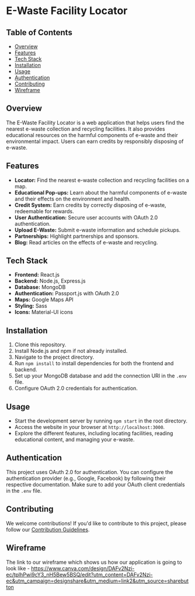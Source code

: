 # E-Waste Facility Locator

## Table of Contents

- [Overview](#overview)
- [Features](#features)
- [Tech Stack](#tech-stack)
- [Installation](#installation)
- [Usage](#usage)
- [Authentication](#authentication)
- [Contributing](#contributing)
- [Wireframe](#wireframe)

## Overview

The E-Waste Facility Locator is a web application that helps users find the nearest e-waste collection and recycling facilities. It also provides educational resources on the harmful components of e-waste and their environmental impact. Users can earn credits by responsibly disposing of e-waste.


## Features

- **Locator:** Find the nearest e-waste collection and recycling facilities on a map.
- **Educational Pop-ups:** Learn about the harmful components of e-waste and their effects on the environment and health.
- **Credit System:** Earn credits by correctly disposing of e-waste, redeemable for rewards.
- **User Authentication:** Secure user accounts with OAuth 2.0 authentication.
- **Upload E-Waste:** Submit e-waste information and schedule pickups.
- **Partnerships:** Highlight partnerships and sponsors.
- **Blog:** Read articles on the effects of e-waste and recycling.

## Tech Stack

- **Frontend:** React.js
- **Backend:** Node.js, Express.js
- **Database:** MongoDB
- **Authentication:** Passport.js with OAuth 2.0
- **Maps:** Google Maps API
- **Styling:** Sass
- **Icons:** Material-UI icons

## Installation

1. Clone this repository.
2. Install Node.js and npm if not already installed.
3. Navigate to the project directory.
4. Run `npm install` to install dependencies for both the frontend and backend.
5. Set up your MongoDB database and add the connection URI in the `.env` file.
6. Configure OAuth 2.0 credentials for authentication.

## Usage

- Start the development server by running `npm start` in the root directory.
- Access the website in your browser at `http://localhost:3000`.
- Explore the different features, including locating facilities, reading educational content, and managing your e-waste.

## Authentication

This project uses OAuth 2.0 for authentication. You can configure the authentication provider (e.g., Google, Facebook) by following their respective documentation. Make sure to add your OAuth client credentials in the `.env` file.

## Contributing

We welcome contributions! If you'd like to contribute to this project, please follow our [Contribution Guidelines](CONTRIBUTING.md).

## Wireframe

The link to our wireframe which shows us how our application is going to look like - https://www.canva.com/design/DAFv2Nzi-ec/tplhPwi9cY3_nH5Bew5BSQ/edit?utm_content=DAFv2Nzi-ec&utm_campaign=designshare&utm_medium=link2&utm_source=sharebutton
